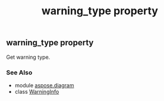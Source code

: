 ﻿---
title: warning_type property
second_title: Aspose.Diagram for Python via .NET API References
description: 
type: docs
weight: 40
url: /python-net/aspose.diagram/warninginfo/warning_type/
is_root: false
---

## warning_type property


Get warning type.

### See Also
* module [aspose.diagram](../../)
* class [WarningInfo](/diagram/python-net/aspose.diagram/warninginfo)
